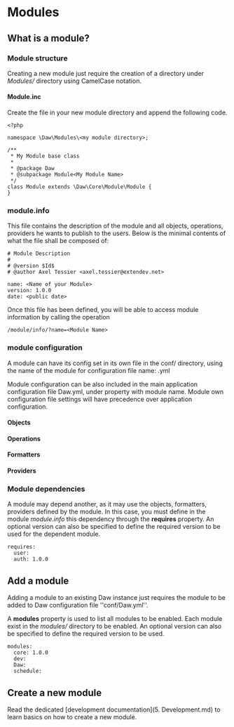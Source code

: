 # Modules

## What is a module?

### Module structure

Creating a new module just require the creation of a directory under *Modules/* directory using CamelCase notation.

#### Module.inc

Create the file in your new module directory and append the following code.

    <?php

    namespace \Daw\Modules\<my module directory>;

    /**
     * My Module base class
     *
     * @package Daw
     * @subpackage Module<My Module Name>
     */
    class Module extends \Daw\Core\Module\Module {
    }


### module.info

This file contains the description of the module and all objects, operations, providers he wants to publish to the users. Below is the minimal contents of what the file shall be composed of:

    # Module Description
    #
    # @version $Id$
    # @author Axel Tessier <axel.tessier@extendev.net>

    name: <Name of your Module>
    version: 1.0.0
    date: <public date>


Once this file has been defined, you will be able to access module information by calling the operation

    /module/info/?name=<Module Name>


### module configuration

A module can have its config set in its own file in the conf/ directory, using the name of the module for configuration file name:
    <module name>.yml

Module configuration can be also included in the main application configuration file Daw.yml, under property with module name.
Module own configuration file settings will have precedence over application configuration.

#### Objects

#### Operations

#### Formatters

#### Providers


### Module dependencies

A module may depend another, as it may use the objects, formatters, providers defined by the module. In this case, you must define in the module *module.info* this dependency through the **requires** property. An optional version can also be specified to define the required version to be used for the dependent module.

    requires:
      user:
      auth: 1.0.0


## Add a module

Adding a module to an existing Daw instance just requires the module to be added to Daw configuration file ''conf/Daw.yml''.

A **modules** property is used to list all modules to be enabled. Each module exist in the *modules/* directory to be enabled.
An optional version can also be specified to define the required version to be used.

    modules:
      core: 1.0.0
      dev:
      Daw:
      schedule:


## Create a new module

Read the dedicated [development documentation](5. Development.md) to learn basics on how to create a new module.





